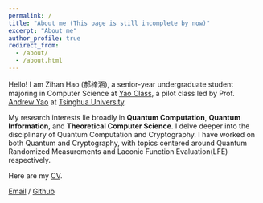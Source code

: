```yaml
---
permalink: /
title: "About me (This page is still incomplete by now)"
excerpt: "About me"
author_profile: true
redirect_from: 
  - /about/
  - /about.html
---
```


Hello! I am Zihan Hao (郝梓涵), a senior-year undergraduate student majoring in Computer Science at [Yao Class](https://iiis.tsinghua.edu.cn/en/yaoclass/), a pilot class led by Prof. [Andrew Yao](https://iiis.tsinghua.edu.cn/yao/) at [Tsinghua University](https://iiis.tsinghua.edu.cn/yao/).

My research interests lie broadly in **Quantum Computation**, **Quantum Information**, and **Theoretical Computer Science**. I delve deeper into the disciplinary of Quantum Computation and Cryptography. I have worked on both Quantum and Cryptography, with topics centered around Quantum Randomized Measurements and Laconic Function Evaluation(LFE) respectively.

Here are my [CV](../assets/CV_ZihanHao.pdf).

[Email](mailto:haozh02@hotmail.com) / [Github](https://github.com/Haozh02) 
